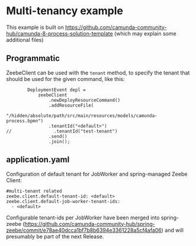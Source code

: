 
# Multi-tenancy example

This example is built on https://github.com/camunda-community-hub/camunda-8-process-solution-template (which may explain some additional files)

## Programmatic
ZeebeClient can be used with the `tenant` method, to specify the tenant that should be used for the given command, like this:

```
        DeploymentEvent depl =
            zeebeClient
                .newDeployResourceCommand()
                .addResourceFile(
                    "/hidden/absolute/path/src/main/resources/models/camunda-process.bpmn")
                .tenantId("<default>")
//                .tenantId("test-tenant")
                .send()
                .join();
```


## application.yaml
Configuration of default tenant for JobWorker and spring-managed Zeebe Client:
```
#multi-tenant related
zeebe.client.default-tenant-id: <default>
zeebe.client.default-job-worker-tenant-ids:
  - <default>
```

Configurable tenant-ids per JobWorker have been merged into spring-zeebe (https://github.com/camunda-community-hub/spring-zeebe/commit/e78ae40dcca1bf7b8b6394e3361228a5cf4afa06) and will presumably be part of the next Release.


